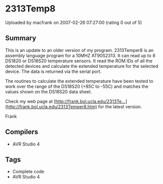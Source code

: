 # 2313Temp8

Uploaded by macfrank on 2007-02-26 07:27:00 (rating 0 out of 5)

## Summary

This is an update to an older version of my program. 2313Temper8 is an assembly language program for a 10MHZ AT90S2313. It can read up to 8 DS1820 or DS18S20 temperature sensors. It read the ROM IDs of all the detected devices and calculate the extended temperature for the selected device. The data is returned via the serial port.  

The routines to calculate the extended temperature have been tested to work over the range of the DS18S20 (+85C to -55C) and matches the values shown on the DS18S20 data sheet.  

Check my web page at [http://frank.bol.ucla.edu/2313Te...](http://frank.bol.ucla.edu/2313Temper8.htm) for the latest version.


Frank

## Compilers

- AVR Studio 4

## Tags

- Complete code
- AVR Studio 4
